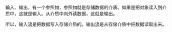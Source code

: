 
输入、输出，有一个参照物，参照物就是存储数据的介质。如果是把对象读入到介质中，这就是输入。从介质中向外读数据，这就是输出。

所以，输入流是把数据写入存储介质的。输出流是从存储介质中把数据读取出来。
